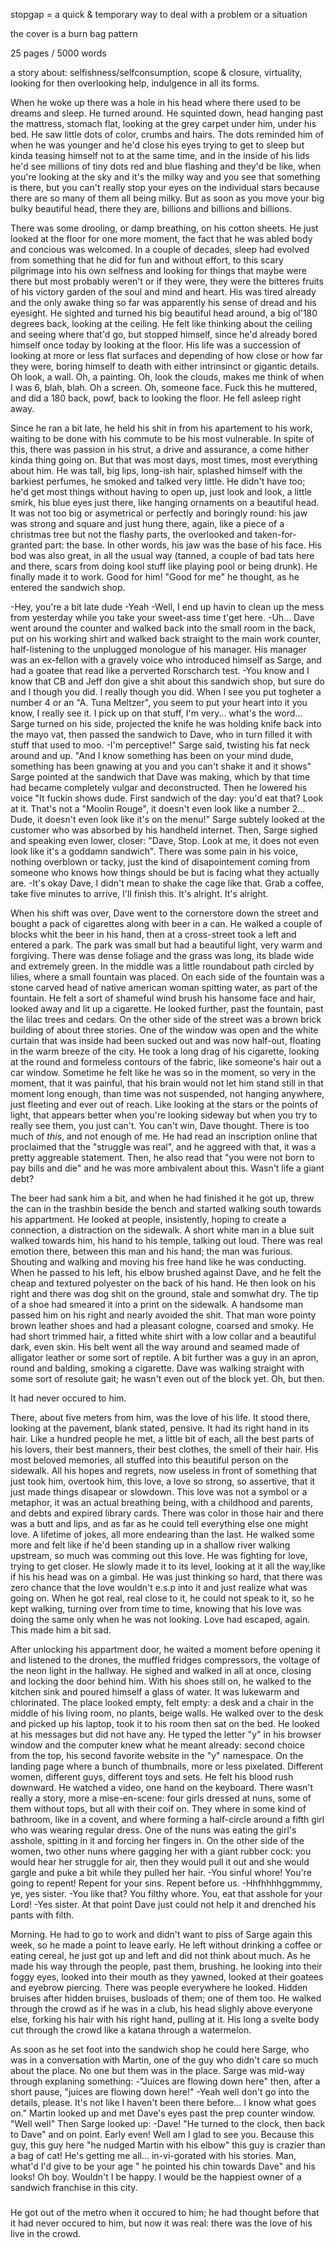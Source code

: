 stopgap = a quick & temporary way to deal with a problem or a situation

the cover is a burn bag pattern

25 pages / 5000 words

a story about: selfishness/selfconsumption, scope & closure, virtuality, looking for then overlooking help, indulgence in all its forms.

When he woke up there was a hole in his head where there used to be dreams and sleep. He turned around. He squinted down, head hanging past the mattress, stomach flat, looking at the grey carpet under him, under his bed. He saw little dots of color, crumbs and hairs. The dots reminded him of when he was younger and he'd close his eyes trying to get to sleep but kinda teasing himself not to at the same time, and in the inside of his lids he'd see millions of tiny dots red and blue flashing and they'd be like, when you're looking at the sky and it's the milky way and you see that something is there, but you can't really stop your eyes on the individual stars because there are so many of them all being milky. But as soon as you move your big bulky beautiful head, there they are, billions and billions and billions.

There was some drooling, or damp breathing, on his cotton sheets. He just looked at the floor for one more moment, the fact that he was abled body and concious was welcomed. In a couple of decades, sleep had evolved from something that he did for fun and without effort, to this scary pilgrimage into his own selfness and looking for things that maybe were there but most probably weren't or if they were, they were the bitteres fruits of his victory garden of the soul and mind and heart. His was tired already and the only awake thing so far was apparently his sense of dread and his eyesight. He sighted and turned his big beautiful head around, a big ol'180 degrees back, looking at the ceiling. He felt like thinking about the ceiling and seeing where that'd go, but stopped himself, since he'd already bored himself once today by looking at the floor. His life was a succession of looking at more or less flat surfaces and depending of how close or how far they were, boring himself to death with either intrinsinct or gigantic details. Oh look, a wall. Oh, a painting. Oh, look the clouds, makes me think of when I was 6, blah, blah. Oh a screen. Oh, someone face. Fuck this he muttered, and did a 180 back, powf, back to looking the floor. He fell asleep right away.

Since he ran a bit late, he held his shit in from his apartement to his work, waiting to be done with his commute to be his most vulnerable. In spite of this, there was passion in his strut, a drive and assurance, a come hither kinda thing going on. But that was most days, most times, most everything about him. He was tall, big lips, long-ish hair, splashed himself with the barkiest perfumes, he smoked and talked very little. He didn't have too; he'd get most things without having to open up, just look and look, a little smirk, his blue eyes just there, like hanging ornaments on a beautiful head. It was not too big or asymetrical or perfectly and boringly round: his jaw was strong and square and just hung there, again, like a piece of a christmas tree but not the flashy parts, the overlooked and taken-for-granted part: the base. In other words, his jaw was the base of his face. His bod was also great, in all the usual way (tanned, a couple of bad tats here and there, scars from doing kool stuff like playing pool or being drunk).
He finally made it to work. Good for him! "Good for me" he thought, as he entered the sandwich shop.

-Hey, you're a bit late dude
-Yeah
-Well, I end up havin to clean up the mess from yesterday while you take your sweet-ass time t'get here.
-Uh...
Dave went around the counter and walked back into the small room in the back, put on his working shirt and walked back straight to the main work counter, half-listening to the unplugged monologue of his manager. His manager was an ex-fellon with a gravely voice who introduced himself as Sarge, and had a goatee that read like a perverted Rorscharch test.
-You know and I know that CB and Jeff don give a shit about this sandwich shop, but sure do and I though you did. I really though you did. When I see you put togheter a number 4 or an "A. Tuna Meltzer", you seem to put your heart into it you know, I really see it. I pick up on that stuff, I'm very... what's the word...
Sarge turned on his side, projected the knife he was holding knife back into the mayo vat, then passed the sandwich to Dave, who in turn filled it with stuff that used to moo.
-I'm perceptive!" Sarge said, twisting his fat neck around and up. "And I know something has been on your mind dude, something has been gnawing at you and you can't shake it and it shows" Sarge pointed at the sandwich that Dave was making, which by that time had became completely vulgar and deconstructed. Then he lowered his voice "It fuckin shows dude. First sandwich of the day: you'd eat that? Look at it. That's not a "Moolin Rouge", it doesn't even look like a number 2... Dude, it doesn't even look like it's on the menu!" Sarge subtely looked at the customer who was absorbed by his handheld internet. Then, Sarge sighed and speaking even lower, closer: "Dave, Stop. Look at me, it does not even look like it's a goddamn sandwich". There was some pain in his voice, nothing overblown or tacky, just the kind of disapointement coming from someone who knows how things should be but is facing what they actually are.
-It's okay Dave, I didn't mean to shake the cage like that. Grab a coffee, take five minutes to arrive, I'll finish this. It's alright. It's alright.

When his shift was over, Dave went to the cornerstore down the street and bought a pack of cigarettes along with beer in a can. He walked a couple of blocks whit the beer in his hand, then at a cross-street took a left and entered a park. The park was small but had a beautiful light, very warm and forgiving. There was dense foliage and the grass was long, its blade wide and extremely green. In the middle was a little roundabout path circled by lilies, where a small fountain was placed. On each side of the fountain was a stone carved head of native american woman spitting water, as part of the fountain. He felt a sort of shameful wind brush his hansome face and hair, looked away and lit up a cigarette. He looked further, past the fountain, past the lilac trees and cedars. On the other side of the street was a brown brick building of about three stories. One of the window was open and the white curtain that was inside had been sucked out and was now half-out, floating in the warm breeze of the city. He took a long drag of his cigarette, looking at the round and formeless contours of the fabric, like someone's hair out a car window. Sometime he felt like he was so in the moment, so very in the moment, that it was painful, that his brain would not let him stand still in that moment long enough, than time was not suspended, not hanging anywhere, just fleeting and ever out of reach. Like looking at the stars or the points of light, that appears better when you're looking sideway but when you try to really see them, you just can't. You can't win, Dave thought. There is too much of _this_, and not enough of me. He had read an inscription online that proclaimed that the "struggle was real", and he aggreed with that, it was a pretty aggreable statement. Then, he also read that "you were not born to pay bills and die" and he was more ambivalent about this. Wasn't life a giant debt? 

The beer had sank him a bit, and when he had finished it he got up, threw the can in the trashbin beside the bench and started walking south towards his appartment. He looked at people, insistently, hoping to create a connection, a distraction on the sidewalk. A short white man in a blue suit walked towards him, his hand to his temple, talking out loud. There was real emotion there, between this man and his hand; the man was furious. Shouting and walking and moving his free hand like he was conducting. When he passed to his left, his elbow brushed against Dave, and he felt the cheap and textured polyester on the back of his hand. He then look on his right and there was dog shit on the ground, stale and somwhat dry. The tip of a shoe had smeared it into a print on the sidewalk. A handsome man passed him on his right and nearly avoided the shit. That man wore pointy brown leather shoes and had a pleasant cologne, coarsed and smoky. He had short trimmed hair, a fitted white shirt with a low collar and a beautiful dark, even skin. His belt went all the way around and seamed made of alligator leather or some sort of reptile. A bit further was a guy in an apron, round and balding, smoking a cigarette. Dave was walking straight with some sort of resolute gait; he wasn't even out of the block yet. Oh, but then.

It had never occured to him.

There, about five meters from him, was the love of his life. It stood there, looking at the pavement, blank stated, pensive. It had its right hand in its hair. Like a hundred people he met, a little bit of each, all the best parts of his lovers, their best manners, their best clothes, the smell of their hair. His most beloved memories, all stuffed into this beautiful person on the sidewalk. All his hopes and regrets, now useless in front of something that just took him, overtook him, this love, a love so strong, so assertive, that it just made things disapear or slowdown. This love was not a symbol or a metaphor, it was an actual breathing being, with a childhood and parents, and debts and expired library cards. There was color in those hair and there was a butt and lips, and as far as he could tell everything else one might love. A lifetime of jokes, all more endearing than the last. He walked some more and felt like if he'd been standing up in a shallow river walking upstream, so much was comming out this love. He was fighting for love, trying to get closer. He slowly made it to its level, looking at it all the way,like if his his head was on a gimbal. He was just thinking so hard, that there was zero chance that the love wouldn't e.s.p into it and just realize what was going on. When he got real, real close to it, he could not speak to it, so he kept walking, turning over from time to time, knowing that his love was doing the same only when he was not looking. Love had escaped, again. This made him a bit sad.

After unlocking his appartment door, he waited a moment before opening it and listened to the drones, the muffled fridges compressors, the voltage of the neon light in the hallway. He sighed and walked in all at once, closing and locking the door behind him. With his shoes still on, he walked to the kitchen sink and poured himself a glass of water. It was lukewarm and chlorinated. The place looked empty, felt empty: a desk and a chair in the middle of his living room, no plants, beige walls. He walked over to the desk and picked up his laptop, took it to his room then sat on the bed. He looked at his messages but did not have any. He typed the letter "y" in his browser window and the computer knew what he meant already: second choice from the top, his second favorite website in the "y" namespace. On the landing page where a bunch of thumbnails, more or less pixelated. Different women, different guys, different toys and sets. He felt his blood rush downward. He watched a video, one hand on the keyboard. There wasn't really a story, more a mise-en-scene: four girls dressed at nuns, some of them without tops, but all with their coif on. They where in some kind of bathroom, like in a covent, and where forming a half-circle around a fifth girl who was wearing regular dress. One of the nuns was eating the girl's asshole, spitting in it and forcing her fingers in. On the other side of the women, two other nuns where gagging her with a giant rubber cock: you would hear her struggle for air, then they would pull it out and she would gargle and puke a bit while they pulled her hair.
-You sinful whore! You're going to repent! Repent for your sins. Repent before us.
-Hhfhhhhggmmmy, ye, yes sister.
-You like that? You filthy whore. You, eat that asshole for your Lord!
-Yes sister.
At that point Dave just could not help it and drenched his pants with filth.

Morning. He had to go to work and didn't want to piss of Sarge again this week, so he made a point to leave early. He left without drinking a coffee or eating cereal, he just got up and left and did not think about much. As he made his way through the people, past them, brushing. he looking into their foggy eyes, looked into their mouth as they yawned, looked at their goatees and eyebrow piercing. There was people everywhere he looked. Hidden bruises after hidden bruises, busloads of them; one of them too. He walked through the crowd as if he was in a club, his head slighly above everyone else, forking his hair with his right hand, pulling at it. His long a svelte body cut through the crowd like a katana through a watermelon.

As soon as he set foot into the sandwich shop he could here Sarge, who was in a conversation with Martin, one of the guy who didn't care so much about the place. No one but them was in the place. Sarge was mid-way through explaning something:
-"Juices are flowing down here" then, after a short pause, "juices are flowing down here!"
-Yeah well don't go into the details, please. It's not like I haven't been there before... I know what goes on." Martin looked up and met Dave's eyes past the prep counter window. "Well well"
Then Sarge looked up:
-Dave! "He turned to the clock, then back to Dave" and on point. Early even! Well am I glad to see you. Because this guy, this guy here "he nudged Martin with his elbow" this guy is crazier than a bag of cat! He's getting me all... in-vi-gorated with his stories. Man, what'd I'd give to be your age " he pointed his chin towards Dave" and his looks! Oh boy. Wouldn't I be happy. I would be the happiest owner of a sandwich franchise in this city.


#####
He got out of the metro when it occured to him; he had thought before that it had never occured to him, but now it was real: there was the love of his live in the crowd.
